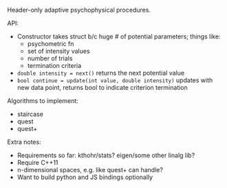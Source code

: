 Header-only adaptive psychophysical procedures.

API:

- Constructor takes struct b/c huge # of potential parameters; things like:
  - psychometric fn
  - set of intensity values
  - number of trials
  - termination criteria
- `double intensity = next()` returns the next potential value
- `bool continue = update(int value, double intensity)` updates with new data point, returns bool to indicate criterion termination

Algorithms to implement:

- staircase
- quest
- quest+

Extra notes:

- Requirements so far: kthohr/stats? eigen/some other linalg lib?
- Require C++11
- n-dimensional spaces, e.g. like quest+ can handle?
- Want to build python and JS bindings optionally
